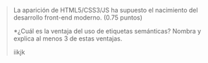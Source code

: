 >La aparición de HTML5/CSS3/JS ha supuesto el nacimiento del desarrollo front-end
moderno. (0.75 puntos)
>
>*¿Cuál es la ventaja del uso de etiquetas semánticas? Nombra y explica al
menos 3 de estas ventajas.
>
> iikjk